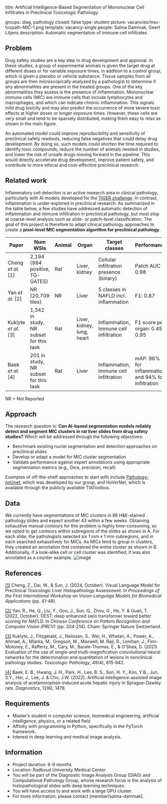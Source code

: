 title: Artificial Intelligence-Based Segmentation of Mononuclear Cell Infiltrates
in Preclinical Toxicologic Pathology

groups: diag, pathology
closed: false
type: student
picture: vacancies/msc-toxpath-MIC-1.png
template: vacancy-single
people: Salma Dammak, Geert Litjens
description: Automatic segmentation of immune cell infiltrates

## Problem 


Drug safety studies are a key step in drug development and approval.
In these studies, a group of experimental animals is given the target drug at different doses or for variable exposure times, in addition to a control group, which is given a placebo or vehicle substance.
Tissue samples from all groups are then microscopically analyzed by a pathologist to determine if any abnormalities are present in the treated groups.
One of the key abnormalities they assess is the presence of inflammation.
Mononuclear immune cells (MIC) are immune cells that include lymphocytes and macrophages, and which can indicate chronic inflammation.
This signals mild drug toxicity and may also predict the occurrence of more severe toxic effects at higher doses or longer exposure times.
However, these cells are very small and tend to be sparsely distributed, making them easy to miss as shown in the main figure.


An automated model could improve reproducibility and sensitivity of preclinical safety readouts, reducing false negatives that could delay drug development. 
By doing so, such models could shorten the time required to identify toxic compounds, reduce the number of animals needed in studies, and lower the risk of unsafe drugs moving forward in the pipeline.
This would directly accelerate drug development, improve patient safety, and contribute to more ethical and cost-effective preclinical research.


## Related work

Inflammatory cell detection is an active research area in clinical pathology, particularly with AI models developed for the [TIGER challenge](https://tiger.grand-challenge.org/).
In contrast, inflammation is under-explored in preclinical research.
As summarized in the table below, a few studies have addressed automatic detection of inflammation and immune infiltration in preclinical pathology, but most stop at coarse-level analysis such as slide- or patch-level classification.
The goal of this project is therefore to adapt clinical pathology approaches to create a **pixel-level MIC segmentation algorithm for preclinical pathology**.

|         Paper         |     Num    WSIs                             |     Animal    |              Organ           |     Target classes                             |     Performance                                           |
|-----------------------|---------------------------------------------|---------------|------------------------------|------------------------------------------------|-----------------------------------------------------------|
|  Cheng *et al.* [1]   | 2,194      (984 positive,     TG-GATES)     |     Rat       |Liver, kidney                 |     Cellular infiltration presence (binary)    |     Patch AUC > 0.98                                      |
|  Yan *et al.* [2]     | NR     (20,709 tiles)                       |     NR        |Liver                         |     5 classes in NAFLD incl. inflammation      |     F1: 0.87                                              |
|  Kuklyte *et al.* [3] | 1,342 in study, NR subset for this task     |     Rat       |Liver, kidney, lung, heart    |     Inflammation, Immune cell infiltration     |     F1 score per organ: 0.45-0.95                         |
|  Baek *et al.* [4]    | 201 in study, NR subset for this task       |     Rat       |Liver                         |     Inflammation, Immune cell infiltration     |     mAP: 96% for inflammation and 94% for infiltration    |


NR = Not Reported

## Approach

The research question is: 
**Can AI-based segmentation models reliably detect and segment MIC clusters in rat liver slides from drug safety studies?**
Which will be addressed through the following objectives: 
- Benchmark existing nuclei segmentation and detection approaches on preclinical slides
- Develop or adapt a model for MIC cluster segmentation
- Validate performance against expert annotations using appropriate segmentation metrics (e.g., Dice, precision, recall)

Examples of off-the-shelf approaches to start with include [Pathology-nnUnet](https://github.com/DIAGNijmegen/nnUNet-for-pathology), which was developed by our group, and HoVerNet, which is available through the publicly available TIAToolbox. 


## Data 

We currently have segmentations of MIC clusters in 86 H&E-stained pathology slides and expect another 43 within a few weeks. Obtaining exhaustive manual contours for this problem is highly time-consuming, so we opted to get contours within subregions of the slides as shown in A. For each slide, the pathologists selected six 1 mm x 1 mm subregions, and in each searched exhaustively for MICs. As MICs tend to group in clusters, they created an annotation that contained the entire cluster as shown in B. Additionally, if a look-alike cell or cell cluster was identified, it was also annotated as a counter example. 
![image](vacancies/msc-toxpath-MIC-2.png)

## References

[[1]](https://dl.acm.org/doi/abs/10.1145/3689096.3689463) Cheng, Z., Dai, W., & Sun, J. (2024, October). Visual Language Model for Preclinical Toxicologic Liver Histopathology Assessment. In *Proceedings of the First International Workshop on Vision-Language Models for Biomedical Applications* (pp. 41-48).

[[2]](https://link.springer.com/chapter/10.1007/978-3-031-18910-4_17) Yan, R., He, Q., Liu, Y., Gou, J., Sun, Q., Zhou, G., He, Y. & Guan, T. (2022, October). DEST: deep enhanced swin transformer toward better scoring for NAFLD. In *Chinese Conference on Pattern Recognition and Computer Vision (PRCV)* (pp. 204-214). Cham: Springer Nature Switzerland.

[[3]](https://journals.sagepub.com/doi/full/10.1177/0192623320986423) Kuklyte, J., Fitzgerald, J., Nelissen, S., Wei, H., Whelan, A., Power, A., Ahmad, A., Miarka, M., Gregson, M., Maxwell, M. Raji, R., Lenihan, J., Finn-Moloney, E., Rafferty, M., Cary, M., Barale-Thomas, E., & O’Shea, D. (2021). Evaluation of the use of single-and multi-magnification convolutional neural networks for the determination and quantitation of lesions in nonclinical pathology studies. *Toxicologic Pathology*, 49(4), 815-842.

[[4]](https://www.mdpi.com/2075-4418/12/6/1478) Baek, E. B., Hwang, J. H., Park, H., Lee, B. S., Son, H. Y., Kim, Y.B., Jun, S.Y., Her, J., Lee, J. & Cho, J.W. (2022). Artificial intelligence-assisted image analysis of acetaminophen-induced acute hepatic injury in Sprague-Dawley rats. *Diagnostics*, 12(6), 1478.

## Requirements 

- Master’s student in computer science, biomedical engineering, artificial intelligence, physics, or a related field
- Affinity with programming in Python, specifically in the PyTorch framework.
- Interest in deep learning and medical image analysis.


## Information 

- Project duration: 6-9 months 
- Location: Radboud University Medical Center 
- You will be part of the Diagnostic Image Analysis Group (DIAG) and Computational Pathology Group, whose research focus is the analysis of histopathological slides with deep learning techniques. 
- You will have access to and work with a large GPU cluster.
- For more information, please contact [member/salma-dammak].
